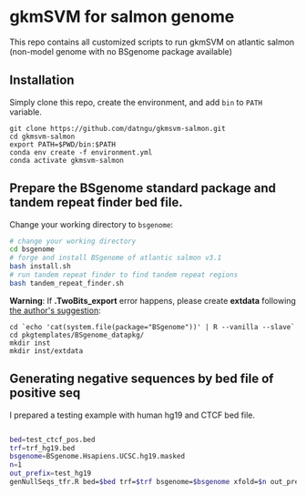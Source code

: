 # gkmSVM for salmon genome
This repo contains all customized scripts to run gkmSVM on atlantic salmon (non-model genome with no BSgenome package available)

## Installation

Simply clone this repo, create the environment, and add `bin` to `PATH` variable.

```
git clone https://github.com/datngu/gkmsvm-salmon.git
cd gkmsvm-salmon
export PATH=$PWD/bin:$PATH
conda env create -f environment.yml
conda activate gkmsvm-salmon
```

## Prepare the BSgenome standard package and tandem repeat finder bed file.

Change your working directory to `bsgenome`:

```sh
# change your working directory
cd bsgenome
# forge and install BSgenome of atlantic salmon v3.1
bash install.sh 
# run tandem repeat finder to find tandem repeat regions
bash tandem_repeat_finder.sh
```

**Warning**: If **.TwoBits_export** error happens, please create **extdata** following [the author's suggestion](https://support.bioconductor.org/p/124169/):

```
cd `echo 'cat(system.file(package="BSgenome"))' | R --vanilla --slave`
cd pkgtemplates/BSgenome_datapkg/
mkdir inst
mkdir inst/extdata
```

## Generating negative sequences by bed file of positive seq

I prepared a testing example with human hg19 and CTCF bed file.

```sh

bed=test_ctcf_pos.bed
trf=trf_hg19.bed
bsgenome=BSgenome.Hsapiens.UCSC.hg19.masked
n=1
out_prefix=test_hg19
genNullSeqs_tfr.R bed=$bed trf=$trf bsgenome=$bsgenome xfold=$n out_prefix=$out_prefix

```


##
